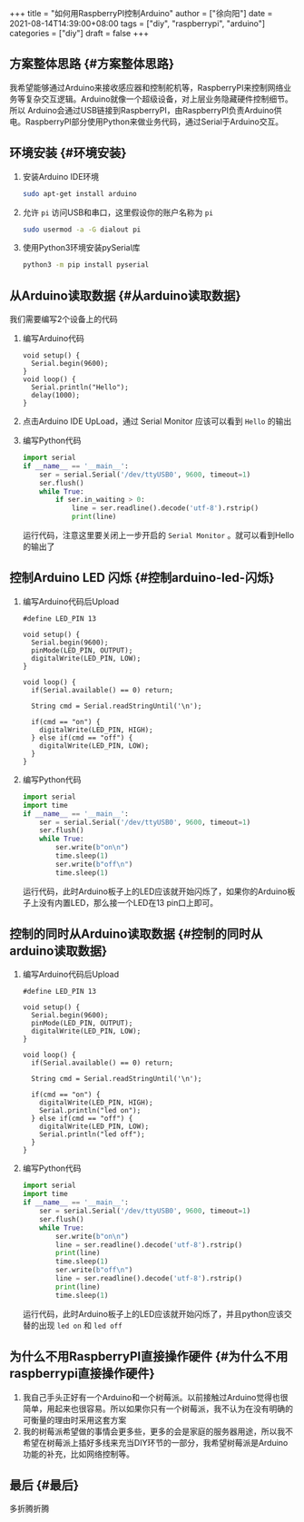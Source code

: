 +++
title = "如何用RaspberryPI控制Arduino"
author = ["徐向阳"]
date = 2021-08-14T14:39:00+08:00
tags = ["diy", "raspberrypi", "arduino"]
categories = ["diy"]
draft = false
+++

## 方案整体思路 {#方案整体思路}

我希望能够通过Arduino来接收感应器和控制舵机等，RaspberryPI来控制网络业务等复杂交互逻辑。Arduino就像一个超级设备，对上层业务隐藏硬件控制细节。所以 Arduino会通过USB链接到RaspberryPI，由RaspberryPI负责Arduino供电。RaspberryPI部分使用Python来做业务代码，通过Serial于Arduino交互。


## 环境安装 {#环境安装}

1.  安装Arduino IDE环境

    ```bash
    sudo apt-get install arduino
    ```
2.  允许 `pi` 访问USB和串口，这里假设你的账户名称为 `pi`

    ```bash
    sudo usermod -a -G dialout pi
    ```
3.  使用Python3环境安装pySerial库

    ```bash
    python3 -m pip install pyserial
    ```


## 从Arduino读取数据 {#从arduino读取数据}

我们需要编写2个设备上的代码

1.  编写Arduino代码

    ```arduino
    void setup() {
      Serial.begin(9600);
    }
    void loop() {
      Serial.println("Hello");
      delay(1000);
    }
    ```
2.  点击Arduino IDE UpLoad，通过 Serial Monitor 应该可以看到 `Hello` 的输出
3.  编写Python代码

    ```python
    import serial
    if __name__ == '__main__':
        ser = serial.Serial('/dev/ttyUSB0', 9600, timeout=1)
        ser.flush()
        while True:
            if ser.in_waiting > 0:
                line = ser.readline().decode('utf-8').rstrip()
                print(line)
    ```

    运行代码，注意这里要关闭上一步开启的 `Serial Monitor` 。就可以看到Hello的输出了


## 控制Arduino LED 闪烁 {#控制arduino-led-闪烁}

1.  编写Arduino代码后Upload

    ```arduino
    #define LED_PIN 13

    void setup() {
      Serial.begin(9600);
      pinMode(LED_PIN, OUTPUT);
      digitalWrite(LED_PIN, LOW);
    }

    void loop() {
      if(Serial.available() == 0) return;

      String cmd = Serial.readStringUntil('\n');

      if(cmd == "on") {
        digitalWrite(LED_PIN, HIGH);
      } else if(cmd == "off") {
        digitalWrite(LED_PIN, LOW);
      }
    }
    ```
2.  编写Python代码

    ```python
    import serial
    import time
    if __name__ == '__main__':
        ser = serial.Serial('/dev/ttyUSB0', 9600, timeout=1)
        ser.flush()
        while True:
            ser.write(b"on\n")
            time.sleep(1)
            ser.write(b"off\n")
            time.sleep(1)
    ```

    运行代码，此时Arduino板子上的LED应该就开始闪烁了，如果你的Arduino板子上没有内置LED，那么接一个LED在13 pin口上即可。


## 控制的同时从Arduino读取数据 {#控制的同时从arduino读取数据}

1.  编写Arduino代码后Upload

    ```arduino
    #define LED_PIN 13

    void setup() {
      Serial.begin(9600);
      pinMode(LED_PIN, OUTPUT);
      digitalWrite(LED_PIN, LOW);
    }

    void loop() {
      if(Serial.available() == 0) return;

      String cmd = Serial.readStringUntil('\n');

      if(cmd == "on") {
        digitalWrite(LED_PIN, HIGH);
        Serial.println("led on");
      } else if(cmd == "off") {
        digitalWrite(LED_PIN, LOW);
        Serial.println("led off");
      }
    }
    ```
2.  编写Python代码

    ```python
    import serial
    import time
    if __name__ == '__main__':
        ser = serial.Serial('/dev/ttyUSB0', 9600, timeout=1)
        ser.flush()
        while True:
            ser.write(b"on\n")
            line = ser.readline().decode('utf-8').rstrip()
            print(line)
            time.sleep(1)
            ser.write(b"off\n")
            line = ser.readline().decode('utf-8').rstrip()
            print(line)
            time.sleep(1)
    ```

    运行代码，此时Arduino板子上的LED应该就开始闪烁了，并且python应该交替的出现 `led on` 和 `led off`


## 为什么不用RaspberryPI直接操作硬件 {#为什么不用raspberrypi直接操作硬件}

1.  我自己手头正好有一个Arduino和一个树莓派。以前接触过Arduino觉得也很简单，用起来也很容易。所以如果你只有一个树莓派，我不认为在没有明确的可衡量的理由时采用这套方案
2.  我的树莓派希望做的事情会更多些，更多的会是家庭的服务器用途，所以我不希望在树莓派上插好多线来充当DIY环节的一部分，我希望树莓派是Arduino功能的补充，比如网络控制等。


## 最后 {#最后}

多折腾折腾
